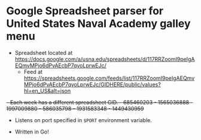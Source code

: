 <h1>Google Spreadsheet parser for United States Naval Academy galley menu</h1>

- Spreadsheet located at https://docs.google.com/a/usna.edu/spreadsheets/d/117RRZoomI9peIgAEQmvMPjo6dPvAEcbP7qyoLprwEJc/
  - Feed at https://spreadsheets.google.com/feeds/list/117RRZoomI9peIgAEQmvMPjo6dPvAEcbP7qyoLprwEJc/GIDHERE/public/values?hl=en_US&alt=json

<s>
- Each week has a different spreadsheet GID.
  - 685460203
  - 1565036888
  - 1997009880
  - 586035798
  - 1931583348
  - 1449430959
</s>

- Listens on port specified in `$PORT` environment variable.

- Written in Go!
